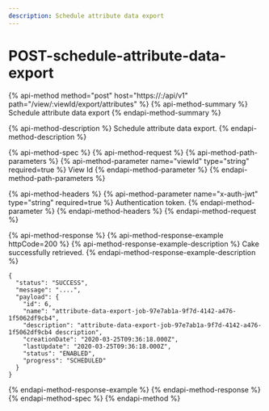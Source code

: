 ```yaml
---
description: Schedule attribute data export
---
```


# POST-schedule-attribute-data-export

{% api-method method="post" host="https://<host>:<port>/api/v1" path="/view/:viewId/export/attributes" %}
{% api-method-summary %}
Schedule attribute data export
{% endapi-method-summary %}

{% api-method-description %}
Schedule attribute data export.
{% endapi-method-description %}

{% api-method-spec %}
{% api-method-request %}
{% api-method-path-parameters %}
{% api-method-parameter name="viewId" type="string" required=true %}
View Id
{% endapi-method-parameter %}
{% endapi-method-path-parameters %}

{% api-method-headers %}
{% api-method-parameter name="x-auth-jwt" type="string" required=true %}
Authentication token.
{% endapi-method-parameter %}
{% endapi-method-headers %}
{% endapi-method-request %}

{% api-method-response %}
{% api-method-response-example httpCode=200 %}
{% api-method-response-example-description %}
Cake successfully retrieved.
{% endapi-method-response-example-description %}

```
{
  "status": "SUCCESS",
  "message": "....",
  "payload": {
    "id": 6,
    "name": "attribute-data-export-job-97e7ab1a-9f7d-4142-a476-1f5062df9cb4",
    "description": "attribute-data-export-job-97e7ab1a-9f7d-4142-a476-1f5062df9cb4 description",
    "creationDate": "2020-03-25T09:36:18.000Z",
    "lastUpdate": "2020-03-25T09:36:18.000Z",
    "status": "ENABLED",
    "progress": "SCHEDULED"
  }
}
```
{% endapi-method-response-example %}
{% endapi-method-response %}
{% endapi-method-spec %}
{% endapi-method %}



